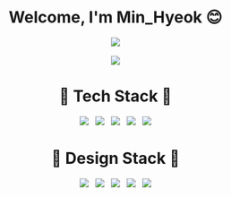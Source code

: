 <div align="center"><h1>
  Welcome, I'm Min_Hyeok 😊
</h1></div>

<div align="center"><a href="https://github.com/jaqwe2301"><img src="https://hits.seeyoufarm.com/api/count/incr/badge.svg?url=https%3A%2F%2Fgithub.com%2Fgjbae1212%2Fhit-counter&count_bg=%23FF40C2&title_bg=%23FF4949&icon=smugmug.svg&icon_color=%23FFFFFF&title=Visitor&edge_flat=false"/></a></div>

<br/>

<div align="center"><img src="https://user-images.githubusercontent.com/42240254/179361124-02a8044c-c1da-4369-91e8-3de7a230c0c5.gif"/></a></div>


<div align="center"><h1>
  🥇 Tech Stack 🥇
</h1></div>

<div align="center"><img src="https://img.shields.io/badge/HTML-E34F26?style=flat-square&logo=HTML5&logoColor=white"/>&nbsp;&nbsp;&nbsp;<img src="https://img.shields.io/badge/CSS-F68212?style=flat-square&logo=CSS3&logoColor=white"/>&nbsp;&nbsp;&nbsp;<img src="https://img.shields.io/badge/JavaScript-F7A010?style=flat-square&logo=JavaScript&logoColor=white"/>&nbsp;&nbsp;&nbsp;<img src="https://img.shields.io/badge/Python-3776AB?style=flat-square&logo=Python&logoColor=white"/>&nbsp;&nbsp;&nbsp;<img src="https://img.shields.io/badge/React-61B0FB?style=flat-square&logo=React&logoColor=white"/></div>

<div align="center"><h1>
  🎨 Design Stack 🎨
</h1></div>

<div align="center"><img src="https://img.shields.io/badge/Figma-A259FF?style=flat-square&logo=Figma&logoColor=white"/>&nbsp;&nbsp;&nbsp;<img src="https://img.shields.io/badge/Adobe XD-FF61F6?style=flat-square&logo=Adobe XD&logoColor=white"/>&nbsp;&nbsp;&nbsp;<img src="https://img.shields.io/badge/Illustrator-F76D00?style=flat-square&logo=Adobe Illustrator&logoColor=white"/>&nbsp;&nbsp;&nbsp;<img src="https://img.shields.io/badge/Photoshop-3078FB?style=flat-square&logo=Adobe Photoshop&logoColor=white"/>&nbsp;&nbsp;&nbsp;<img src="https://img.shields.io/badge/Premiere Pro-9999FF?style=flat-square&logo=Adobe Premiere Pro&logoColor=white"/></div>
